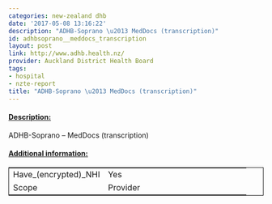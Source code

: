 ```yaml
---
categories: new-zealand dhb
date: '2017-05-08 13:16:22'
description: "ADHB-Soprano \u2013 MedDocs (transcription)"
id: adhbsoprano__meddocs_transcription
layout: post
link: http://www.adhb.health.nz/
provider: Auckland District Health Board
tags:
- hospital
- nzte-report
title: "ADHB-Soprano \u2013 MedDocs (transcription)"
---
```



 <h4> <u>Description:</u> </h4>
ADHB-Soprano – MedDocs (transcription)
 <h4> <u>Additional information:</u> </h4>
 <table style="border: 1px solid">
 <tr> <td width="40%">Have_(encrypted)_NHI</td> <td>Yes</td> </tr>
 <tr> <td width="40%">Scope</td> <td>Provider</td> </tr>
 </table>